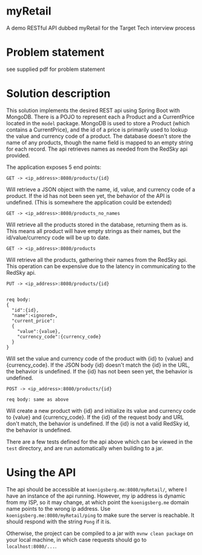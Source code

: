 # myRetail
A demo RESTful API dubbed myRetail for the Target Tech interview process

# Problem statement

see supplied pdf for problem statement

# Solution description

This solution implements the desired REST api using Spring Boot with MongoDB. There is a POJO to represent each a Product and a CurrentPrice located in the `model` package. MongoDB is used to store a Product (which contains a CurrentPrice), and the id of a price is primarily used to lookup the value and currency code of a product. The database doesn't store the name of any products, though the name field is mapped to an empty string for each record. The api retrieves names as needed from the RedSky api provided.

The application exposes 5 end points:

```
GET -> <ip_address>:8080/products/{id}
```

Will retrieve a JSON object with the name, id, value, and currency code of a product. If the id has not been seen yet, the behavior of the API is undefined. (This is somewhere the application could be extended)

```
GET -> <ip_address>:8080/products_no_names
```

Will retrieve all the products stored in the database, returning them as is. This means all product will have empty strings as their names, but the id/value/currency code will be up to date.

```
GET -> <ip_address>:8080/products
```

Will retrieve all the products, gathering their names from the RedSky api. This operation can be expensive due to the latency in communicating to the RedSky api.

```
PUT -> <ip_address>:8080/products/{id}


req body:
{
  "id":{id},
  "name":<ignored>,
  "current_price":
  {
    "value":{value},
    "currency_code":{currency_code}
  }
}
```

Will set the value and currency code of the product with {id} to {value} and {currency_code}. If the JSON body {id} doesn't match the {id} in the URL, the behavior is undefined. If the {id} has not been seen yet, the behavior is undefined.

```
POST -> <ip_address>:8080/products/{id}

req body: same as above
```

Will create a new product with {id} and initialize its value and currency code to {value} and {currency_code}. If the {id} of the request body and URL don't match, the behavior is undefined. If the {id} is not a valid RedSky id, the behavior is undefined.

There are a few tests defined for the api above which can be viewed in the `test` directory, and are run automatically when building to a jar.

# Using the API

The api should be accessible at `koenigsberg.me:8080/myRetail/`, where I have an instance of the api running. However, my ip address is dynamic from my ISP, so it may change, at which point the `koenigsberg.me` domain name points to the wrong ip address. Use `koenigsberg.me:8080/myRetail/ping` to make sure the server is reachable. It should respond with the string `Pong` if it is.

Otherwise, the project can be compiled to a jar with `mvnw clean package` on your local machine, in which case requests should go to `localhost:8080/...`.
